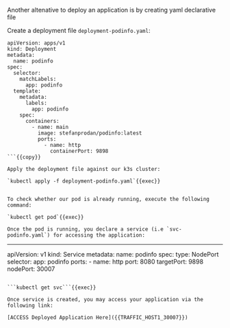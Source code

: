 
Another altenative to deploy an application is by creating yaml declarative file

Create a deployment file `deployment-podinfo.yaml`:

```
apiVersion: apps/v1
kind: Deployment
metadata:
  name: podinfo
spec:
  selector:
    matchLabels:
      app: podinfo
  template:
    metadata:
      labels:
        app: podinfo
    spec:
      containers:
        - name: main
          image: stefanprodan/podinfo:latest
          ports:
            - name: http
              containerPort: 9898
```{{copy}}

Apply the deployment file against our k3s cluster:

`kubectl apply -f deployment-podinfo.yaml`{{exec}}


To check whether our pod is already running, execute the following command:

`kubectl get pod`{{exec}}

Once the pod is running, you declare a service (i.e `svc-podinfo.yaml`) for accessing the application:

```
---
apiVersion: v1
kind: Service
metadata:
  name: podinfo
spec:
  type: NodePort
  selector:
    app: podinfo
  ports:
    - name: http
      port: 8080
      targetPort: 9898
      nodePort: 30007
```

```kubectl get svc```{{exec}}

Once service is created, you may access your application via the following link:

[ACCESS Deployed Application Here]({{TRAFFIC_HOST1_30007}})



